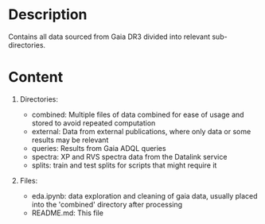 # Description

Contains all data sourced from Gaia DR3 divided into relevant sub-directories.

# Content

1. Directories: 
    * combined: Multiple files of data combined for ease of usage and stored to avoid repeated computation
    * external: Data from external publications, where only data or some results may be relevant
    * queries: Results from Gaia ADQL queries
    * spectra: XP and RVS spectra data from the Datalink service
    * splits: train and test splits for scripts that might require it

2. Files:
    * eda.ipynb: data exploration and cleaning of gaia data, usually placed into the 'combined' directory after processing
    * README.md: This file
